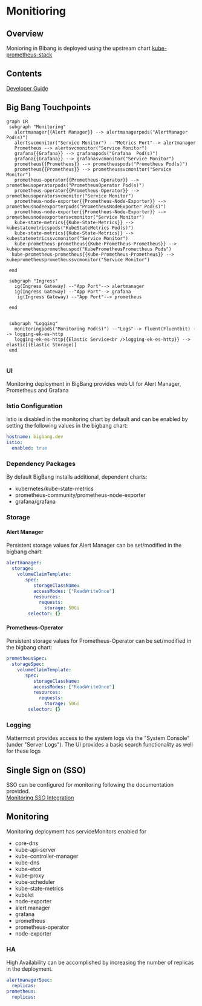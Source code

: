 # Monitioring

## Overview
Monioring in Bibang is deployed using the upstream chart  [kube-prometheus-stack](https://github.com/prometheus-community/helm-charts/charts/kube-prometheus-stack)

## Contents

[Developer Guide](docs/developer-guide.md)

## Big Bang Touchpoints

 ```mermaid
graph LR
  subgraph "Monitoring"
    alertmanager{{Alert Manager}} --> alertmanagerpods("AlertManager Pod(s)")
    alertsvcmonitor("Service Monitor") --"Metrics Port"--> alertmanager
    Prometheus --> alertsvcmonitor("Service Monitor")
    grafana{{Grafana}} --> grafanapods("Grafana  Pod(s)")
    grafana{{Grafana}} --> grafanasvcmonitor("Service Monitor")
    prometheus{{Prometheus}} --> prometheuspods("Prometheus Pod(s)")
    prometheus{{Prometheus}} --> prometheussvcmonitor("Service Monitor")
    prometheus-operator{{Prometheus-Operator}} --> prometheusoperatorpods("PrometheusOperator Pod(s)")
    prometheus-operator{{Prometheus-Operator}} --> prometheusoperatorsvcmonitor("Service Monitor")
    prometheus-node-exporter{{Prometheus-Node-Exporter}} --> prometheusnodeexporterpods("PrometheusNodeExporter Pod(s)")
    prometheus-node-exporter{{Prometheus-Node-Exporter}} --> prometheusnodeexportersvcmonitor("Service Monitor")
    kube-state-metrics{{Kube-State-Metrics}} --> kubestatemetricspods("KubeStateMetrics Pod(s)")
    kube-state-metrics{{Kube-State-Metrics}} --> kubestatemetricssvcmonitor("Service Monitor")
    kube-prometheus-prometheus{{Kube-Prometheus-Prometheus}} --> kubeprometheusprometheuspod("KubePrometheusPromectheus Pods")
   kube-prometheus-prometheus{{Kube-Prometheus-Prometheus}} --> kubeprometheusprometheussvcmonitor("Service Monitor")

  end      

  subgraph "Ingress"
    ig(Ingress Gateway) --"App Port"--> alertmanager
    ig(Ingress Gateway) --"App Port"--> grafana
     ig(Ingress Gateway) --"App Port"--> prometheus
     
  end


  subgraph "Logging"
    monitoringpods("Monitoring Pod(s)") --"Logs"--> fluent(Fluentbit) --> logging-ek-es-http
    logging-ek-es-http{{Elastic Service<br />logging-ek-es-http}} --> elastic[(Elastic Storage)]
  end
  
```   
### UI

Monitoring deployment in BigBang provides web UI for Alert Manager, Prometheus and Grafana

### Istio Configuration

Istio is disabled in the monitoring
 chart by default and can be enabled by setting the following values in the bigbang chart:

```yaml
hostname: bigbang.dev
istio:
  enabled: true
```

### Dependency Packages

By default BigBang  installs additional, dependent charts:
* kubernetes/kube-state-metrics
* prometheus-community/prometheus-node-exporter
* grafana/grafana

### Storage
#### Alert Manager
Persistent storage values for Alert Manager can be set/modified  in the bigbang chart:

```yaml
alertmanager:
  storage:
    volumeClaimTemplate:
       spec:
          storageClassName: 
          accessModes: ["ReadWriteOnce"]
          resources:
            requests:
              storage: 50Gi
        selector: {}
```

#### Prometheus-Operator
Persistent storage values for Prometheus-Operator can be set/modified  in the bigbang chart:

```yaml
prometheusSpec:
  storageSpec:
    volumeClaimTemplate:
       spec:
          storageClassName: 
          accessModes: ["ReadWriteOnce"]
          resources:
            requests:
              storage: 50Gi
        selector: {}
```

### Logging

Mattermost provides access to the system logs via the "System Console" (under "Server Logs"). The UI provides a basic search functionality as well for these logs

## Single Sign on (SSO)

SSO can be configured for monitoring  following the documentation provided. \
[Monitoring SSO Integration](https://repo1.dso.mil/platform-one/big-bang/apps/core/monitoring/-/blob/main/docs/KEYCLOAK.md)

## Monitoring
Monitoring deployment has serviceMonitors enabled for
* core-dns
* kube-api-server
* kube-controller-manager
* kube-dns
* kube-etcd
* kube-proxy
* kube-scheduler
* kube-state-metrics
*  kubelet
* node-exporter
* alert manager
* grafana
* prometheus
* prometheus-operator
* node-exporter

### HA

High Availability can be accomplished by increasing the number of replicas in the deployment.

```yaml
alertmanagerSpec:
  replicas:
prometheus:
  replicas:
```








